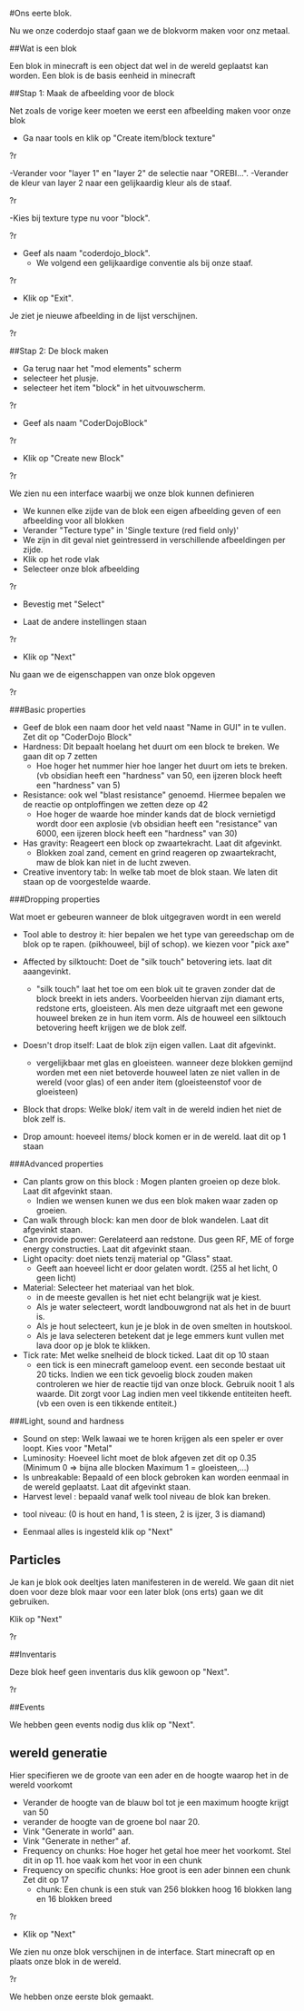 #Ons eerte blok.


Nu we onze coderdojo staaf gaan we de blokvorm maken voor onz metaal.

##Wat is een blok

Een blok in minecraft is een object dat wel in de wereld geplaatst kan worden. Een blok is de basis eenheid in minecraft

##Stap 1: Maak de afbeelding voor de block

Net zoals de vorige keer moeten we eerst een afbeelding maken voor onze blok

- Ga naar tools en klik op "Create item/block texture"

?r[ ](https://github.com/CoderDojoBelgiumEeklo/MineCraftProjects/blob/gh-pages/assets/modding/mcreator/toolstab.PNG?raw=true  )

-Verander voor "layer 1" en "layer 2" de selectie naar "OREBI...".
-Verander de kleur van layer 2 naar een gelijkaardig kleur als de staaf.
 
?r[ ](https://github.com/CoderDojoBelgiumEeklo/MineCraftProjects/blob/gh-pages/assets/modding/mcreator/newblocktexture.PNG?raw=true  )

-Kies bij texture type nu voor "block".

?r[ ](https://github.com/CoderDojoBelgiumEeklo/MineCraftProjects/blob/gh-pages/assets/modding/mcreator/texturetypeselection.PNG?raw=true  )

- Geef als naam "coderdojo_block".
  * We volgend een gelijkaardige conventie als bij onze staaf.
  
?r[ ](https://github.com/CoderDojoBelgiumEeklo/MineCraftProjects/blob/gh-pages/assets/modding/mcreator/newblocktexturename.PNG?raw=true  )

- Klik op "Exit".

Je ziet je nieuwe afbeelding in de lijst verschijnen.

?r[ ](https://github.com/CoderDojoBelgiumEeklo/MineCraftProjects/blob/gh-pages/assets/modding/mcreator/textureoverview2.PNG?raw=true  )
  
##Stap 2: De block maken

- Ga terug naar het "mod elements" scherm 
- selecteer het plusje. 
- selecteer het item "block" in het uitvouwscherm.

?r[ ](https://github.com/CoderDojoBelgiumEeklo/MineCraftProjects/blob/gh-pages/assets/modding/mcreator/newblock.PNG?raw=true  )

- Geef als naam "CoderDojoBlock"

?r[ ](https://github.com/CoderDojoBelgiumEeklo/MineCraftProjects/blob/gh-pages/assets/modding/mcreator/newblock1.PNG?raw=true  )

- Klik op "Create new Block"

?r[ ](https://github.com/CoderDojoBelgiumEeklo/MineCraftProjects/blob/gh-pages/assets/modding/mcreator/newblock2.PNG?raw=true  )

We zien nu een interface waarbij we onze blok kunnen  definieren 
- We kunnen elke zijde van de blok een eigen afbeelding geven of een afbeelding voor all blokken
- Verander "Tecture type" in 'Single texture (red field only)'
- We zijn in dit geval niet geintresserd in verschillende afbeeldingen per zijde.
- Klik op het rode vlak 
- Selecteer onze blok afbeelding

?r[ ](https://github.com/CoderDojoBelgiumEeklo/MineCraftProjects/blob/gh-pages/assets/modding/mcreator/newblock3.PNG?raw=true  )

- Bevestig met "Select"

- Laat de andere instellingen staan

?r[ ](https://github.com/CoderDojoBelgiumEeklo/MineCraftProjects/blob/gh-pages/assets/modding/mcreator/newblock4.PNG?raw=true  )

- Klik op "Next"

Nu gaan we de eigenschappen van onze blok opgeven

?r[ ](https://github.com/CoderDojoBelgiumEeklo/MineCraftProjects/blob/gh-pages/assets/modding/mcreator/newblock5.PNG?raw=true  )

###Basic properties 
- Geef de blok een naam door het veld naast "Name in GUI" in te vullen. Zet dit  op "CoderDojo Block"
- Hardness: Dit bepaalt hoelang het duurt om een block te breken. We gaan dit op 7 zetten 
   * Hoe hoger het nummer hier hoe langer het duurt om iets te breken. (vb obsidian heeft een "hardness" van 50, een ijzeren block heeft een "hardness" van 5)
- Resistance: ook wel "blast resistance" genoemd. Hiermee bepalen we de reactie op ontploffingen we zetten deze op 42
   * Hoe hoger de waarde hoe minder kands dat de block vernietigd wordt door een axplosie  (vb obsidian heeft een "resistance" van 6000, een ijzeren block heeft een "hardness" van 30)
- Has gravity: Reageert een block op zwaartekracht.  Laat dit afgevinkt.
   * Blokken zoal zand, cement en grind reageren op zwaartekracht, maw de blok kan niet in de lucht zweven.
- Creative inventory tab: In welke tab moet de blok staan. We laten dit staan op de voorgestelde waarde.

###Dropping properties

Wat moet er gebeuren wanneer de blok uitgegraven wordt in een wereld

- Tool able to destroy it: hier bepalen we het type van gereedschap om de blok op te rapen.  (pikhouweel, bijl of schop). we kiezen voor "pick axe"
- Affected by silktoucht: Doet de "silk touch" betovering iets. laat dit aaangevinkt.
    * "silk touch" laat het toe om een blok uit te graven zonder dat de block breekt in iets anders. Voorbeelden hiervan zijn diamant erts, redstone erts, gloeisteen. Als men deze uitgraaft met een gewone houweel breken ze in hun item vorm. Als de houweel een silktouch betovering heeft krijgen we de blok zelf. 
      
- Doesn't drop itself: Laat de blok zijn eigen vallen.  Laat dit afgevinkt.
    * vergelijkbaar met glas en gloeisteen. wanneer deze blokken gemijnd worden met een niet betoverde houweel laten ze niet vallen in de wereld (voor glas) of een ander item (gloeisteenstof voor de gloeisteen)
- Block that drops: Welke blok/ item valt in de wereld indien het niet de blok zelf is.
- Drop amount: hoeveel items/ block komen er in de wereld. laat dit op 1 staan

 ###Advanced properties
 
- Can plants grow on this block : Mogen planten groeien op deze blok. Laat dit afgevinkt staan.
    * Indien we wensen kunen we dus een blok maken waar zaden op groeien.
- Can walk through block: kan men door de blok wandelen. Laat dit afgevinkt staan.
- Can provide power: Gerelateerd aan redstone. Dus geen RF, ME of forge energy constructies. Laat dit afgevinkt staan.
- Light opacity: doet niets tenzij material op "Glass" staat. 
  * Geeft aan hoeveel licht er door gelaten wordt. (255 al het licht, 0 geen licht)
- Material: Selecteer het materiaal van het blok. 
  * in de meeste gevallen is het niet echt belangrijk wat je kiest. 
  * Als je water selecteert, wordt landbouwgrond nat als het in de buurt is. 
  * Als je hout selecteert, kun je je blok in de oven smelten in houtskool. 
  * Als je lava selecteren betekent dat je lege emmers kunt vullen met lava door op je blok te klikken. 
- Tick rate: Met welke snelheid de block ticked. Laat dit op 10 staan
  * een tick is een minecraft gameloop event. een seconde bestaat uit 20 ticks. Indien we een tick gevoelig block zouden maken controleren we hier de reactie tijd van onze block. Gebruik nooit 1 als waarde. Dit zorgt voor Lag indien men veel tikkende entiteiten heeft. (vb een oven is een tikkende entiteit.)
 
 
 ###Light, sound and hardness
 
 - Sound on step: Welk lawaai we te horen krijgen als een speler er over loopt. Kies voor "Metal"
 - Luminosity: Hoeveel licht moet de blok afgeven zet dit op 0.35 (Minimum 0 => bijna alle blocken Maximum 1 = gloeisteen,...)
 - Is unbreakable: Bepaald of een block gebroken kan worden eenmaal in de wereld geplaatst. Laat dit afgevinkt staan.
 - Harvest level : bepaald vanaf welk tool niveau de blok kan breken.
  * tool niveau: (0 is hout en hand, 1 is steen, 2 is ijzer, 3 is diamand)
 
 - Eenmaal alles is ingesteld klik op "Next" 
 
 ## Particles
 
 Je kan je blok ook deeltjes laten manifesteren in de wereld. 
 We gaan dit niet doen voor deze blok maar voor een later blok (ons erts) gaan we dit gebruiken.
 
 Klik op "Next"
 
 ?r[ ](https://github.com/CoderDojoBelgiumEeklo/MineCraftProjects/blob/gh-pages/assets/modding/mcreator/newblock6.PNG?raw=true  )
 
 ##Inventaris
 
 Deze blok heef geen inventaris dus klik gewoon op "Next".
 
 ?r[ ](https://github.com/CoderDojoBelgiumEeklo/MineCraftProjects/blob/gh-pages/assets/modding/mcreator/newblock7.PNG?raw=true  )

##Events

We hebben geen events nodig dus klik op "Next".

## wereld generatie

Hier specifieren we de groote van een ader en de hoogte waarop het in de wereld voorkomt

- Verander de hoogte van de blauw bol tot je een maximum hoogte krijgt van 50
- verander de hoogte van de groene bol naar 20.
- Vink "Generate in world" aan.
- Vink "Generate in nether" af.
- Frequency on chunks: Hoe hoger het getal hoe meer het voorkomt. Stel dit in op 11. hoe vaak kom het voor in een chunk
- Frequency on specific chunks: Hoe groot is een ader binnen een chunk Zet dit op 17
  * chunk: Een chunk is een stuk van 256 blokken hoog  16 blokken lang en 16 blokken breed

?r[ ](https://github.com/CoderDojoBelgiumEeklo/MineCraftProjects/blob/gh-pages/assets/modding/mcreator/newblock8.PNG?raw=true  )

- Klik op "Next"

We zien nu onze blok verschijnen in de interface.
Start minecraft op en plaats onze blok in de wereld.

?r[ ](https://github.com/CoderDojoBelgiumEeklo/MineCraftProjects/blob/gh-pages/assets/modding/mcreator/newblock9.PNG?raw=true  )

We hebben onze eerste blok gemaakt.
